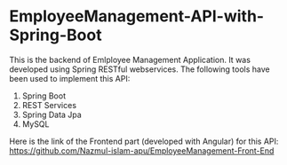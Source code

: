 # EmployeeManagement-API-with-Spring-Boot
This is the backend of Emlployee Management Application. It was developed using Spring RESTful webservices. The following tools have been used to implement this API:
1. Spring Boot
2. REST Services
3. Spring Data Jpa
4. MySQL

Here is the link of the Frontend part (developed with Angular) for this API:
https://github.com/Nazmul-islam-apu/EmployeeManagement-Front-End 
